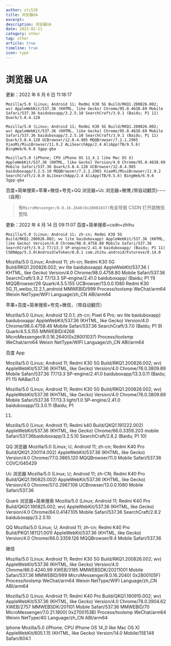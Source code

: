 ```yaml
---
author: xlc520
title: 浏览器UA
excerpt: 
description: 浏览器UA
date: 2022-02-11
category: other
tag: other
article: true
timeline: true
icon: type
---
```


# 浏览器 UA

更新：2022 年 6 月 6 日 11:18:17

```plain
Mozilla/5.0 (Linux; Android 11; Redmi K30 5G Build/RKQ1.200826.002; wv) AppleWebKit/537.36 (KHTML, like Gecko) Chrome/95.0.4638.69 Mobile Safari/537.36 baiduboxapp/3.2.5.10 SearchCraft/3.9.1 (Baidu; P1 11) Quark/3.8.4.128
```

```plain
Mozilla/5.0 (Linux; Android 11; Redmi K30 5G Build/RKQ1.200826.002; wv) AppleWebKit/537.36 (KHTML, like Gecko) Chrome/95.0.4638.69 Mobile Safari/537.36 baiduboxapp/3.2.5.10 SearchCraft/3.9.1 (Baidu; P1 11) Quark/3.8.4.128 UCBrowser/12.0.4.985 MQQBrowser/7.2.1.2965 XiaoMi/MiuiBrowser/11.9.2 ALiSearchApp/2.4 AliApp(TB/9.5.6) BingWeb/6.9.6 3gpp-gba
```

```plain
Mozilla/5.0 (iPhone; CPU iPhone OS 11_4_1 like Mac OS X) AppleWebKit/537.36 (KHTML, like Gecko) Version/4.0 Chrome/95.0.4638.69 Mobile Safari/537.36 Quark/3.8.4.128 UCBrowser/12.0.4.985 baiduboxapp/3.2.5.10 MQQBrowser/7.2.1.2965 XiaoMi/MiuiBrowser/11.9.2 SearchCraft/2.0.0 ALiSearchApp/2.4 AliApp(TB/9.5.6) BingWeb/6.9.6 3gpp-gba
```

百度+简单搜索+苹果+微信+夸克+QQ 浏览器+Uc 浏览器+微博,(带自动翻页)----（自用）

> 有`MicroMessenger/8.0.16.2640(0x28001037)`有会导致 CSDN 打开跳微信登陆

更新：2022 年 4 月 14 日 09:11:07
百度+简单搜索+csdn+zhihu

```plain
Mozilla/5.0 (Linux; Android 11; zh-cn; Redmi K30 5G Build/RKQ1.200826.002; wv lite baiduboxapp) AppleWebKit/537.36 (KHTML, like Gecko) Version/4.0 Chrome/98.0.4758.80 Mobile Safari/537.36 SearchCraft/3.9.2 T7/13.3 SP-engine/2.41.0 baiduboxapp/ (Baidu; P1 11) CSDNApp/5.3.0(Android)wToken/0.0.1 com.zhihu.android/Futureve/8.14.0
```

Mozilla/5.0 (Linux; Android 11; zh-cn; Redmi K30 5G Build/RKQ1.200826.002; wv lite baiduboxapp) AppleWebKit/537.36 (
KHTML, like Gecko) Version/4.0 Chrome/98.0.4758.80 Mobile Safari/537.36 SearchCraft/3.9.2 T7/13.3 SP-engine/2.41.0
baiduboxapp/ (Baidu; P1 11) MQQBrowser/26 Quark/4.5.5.155 UCBrowser/13.0.0.1080 Redmi K30 5G_11_weibo_12.2.1_android
MMWEBID/999 Process/toolsmp WeChat/arm64 Weixin NetType/WIFI Language/zh_CN ABI/arm64

苹果+百度+简单搜索+夸克+微信，（带自动翻页）

Mozilla/5.0 (Linux; Android 12.0.1; zh-cn; Pixel 6 Pro; wv lite baiduboxapp) baiduboxapp/ AppleWebKit/537.36 (KHTML,
like Gecko) Version/4.0 Chrome/98.0.4758.46 Mobile Safari/537.36 SearchCraft/3.7.0 (Baidu; P1 9) Quark/4.5.5.155
MMWEBID/4268 MicroMessenger/8.0.16.2640(0x28001037) Process/toolsmp WeChat/arm64 Weixin NetType/WIFI Language/zh_CN
ABI/arm64

百度 App

Mozilla/5.0 (Linux; Android 11; Redmi K30 5G Build/RKQ1.200826.002; wv) AppleWebKit/537.36 (KHTML, like Gecko)
Version/4.0 Chrome/76.0.3809.89 Mobile Safari/537.36 T7/13.3 SP-engine/2.41.0 baiduboxapp/13.3.0.11 (Baidu; P1 11)
NABar/1.0

Mozilla/5.0 (Linux; Android 11; Redmi K30 5G Build/RKQ1.200826.002; wv) AppleWebKit/537.36 (KHTML, like Gecko)
Version/4.0 Chrome/76.0.3809.89 Mobile Safari/537.36 T7/13.3 light/1.0 SP-engine/2.41.0 baiduboxapp/13.3.0.11 (Baidu; P1

11)

Mozilla/5.0 (Linux; Android 11; Redmi k40 Build/QKQ1.191222.002) AppleWebKit/537.36 (KHTML, like Gecko)
Chrome/66.0.3359.203 mobile Safari/537.36baiduboxapp/3.2.5.10 SearchCraft/2.8.2 (Baidu; P1 10)

QQ 浏览器
Mozilla/5.0 (Linux; U; Android 11; zh-cn; Redmi K40 Pro Build/QKQ1.200114.002) AppleWebKit/537.36 (KHTML, like Gecko)
Version/4.0 Chrome/77.0.3865.120 MQQBrowser/11.0 Mobile Safari/537.36 COVC/045429

Uc 浏览器
Mozilla/5.0 (Linux; U; Android 11; zh-CN; Redmi K40 Pro Build/QKQ1.190825.002) AppleWebKit/537.36 (KHTML, like Gecko)
Version/4.0 Chrome/57.0.2987.108 UCBrowser/13.0.0.1080 Mobile Safari/537.36

Quark 浏览器+简单搜索
Mozilla/5.0 (Linux; Android 11; Redmi K40 Pro Build/QKQ1.190825.002; wv) AppleWebKit/537.36 (KHTML, like Gecko)
Version/4.0 Chrome/84.0.4147.105 Mobile Safari/537.36 SearchCraft/2.8.2 baiduboxapp/3.2.5.10

QQ
Mozilla/5.0 (Linux; U; Android 11; zh-cn; Redmi K40 Pro Build/PKQ1.181121.001) AppleWebKit/537.36 (KHTML, like Gecko)
Version/4.0 Chrome/66.0.3359.126 MQQBrowser/9.4 Mobile Safari/537.36

微信

Mozilla/5.0 (Linux; Android 11; Redmi K30 5G Build/RKQ1.200826.002; wv) AppleWebKit/537.36 (KHTML, like Gecko)
Version/4.0 Chrome/86.0.4240.99 XWEB/3185 MMWEBSDK/20211001 Mobile Safari/537.36 MMWEBID/999 MicroMessenger/8.0.16.2040(
0x2800105F) Process/toolsmp WeChat/arm64 Weixin NetType/WIFI Language/zh_CN ABI/arm64

Mozilla/5.0 (Linux; Android 11; Redmi K40 Pro Build/QKQ1.190910.002; wv) AppleWebKit/537.36 (KHTML, like Gecko)
Version/4.0 Chrome/78.0.3904.62 XWEB/2757 MMWEBSDK/201101 Mobile Safari/537.36 MMWEBID/70 MicroMessenger/7.0.21.1800(
0x2700153B) Process/toolsmp WeChat/arm64 Weixin NetType/4G Language/zh_CN ABI/arm64

Iphone
Mozilla/5.0 (iPhone; CPU iPhone OS 14_0 like Mac OS X) AppleWebKit/605.1.15 (KHTML, like Gecko) Version/14.0
Mobile/15E148 Safari/604.1
